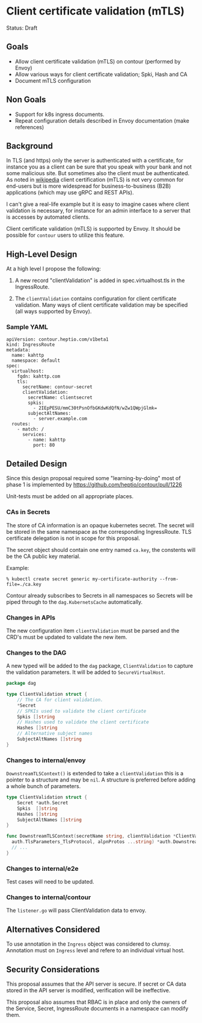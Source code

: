 # Client certificate validation (mTLS)

Status: Draft

## Goals

- Allow client certificate validation (mTLS) on contour (performed by Envoy)
- Allow various ways for client certificate validation; Spki, Hash and CA
- Document mTLS configuration

## Non Goals

- Support for k8s ingress documents.
- Repeat configuration details described in Envoy documentation (make references)

## Background

In TLS (and https) only the server is authenticated with a
certificate, for instance you as a client can be sure that you speak
with your bank and not some malicious site. But sometimes also the client
must be authenticated. As noted in
[wikipedia](https://en.wikipedia.org/wiki/Mutual_authentication)
client certification (mTLS) is not very common for end-users but is
more widespread for business-to-business (B2B) applications (which
may use gRPC and REST APIs).

I can't give a real-life example but it is easy to imagine cases where
client validation is necessary, for instance for an admin interface to
a server that is accesses by automated clients.

Client certificate validation (mTLS) is supported by Envoy. It should
be possible for `contour` users to utilize this feature.


## High-Level Design

At a high level I propose the following:

1. A new record "clientValidation" is added in spec.virtualhost.tls
   in the IngressRoute.

2. The `clientValidation` contains configuration for client
   certificate validation. Many ways of client certificate validation
   may be specified (all ways supported by Envoy).


### Sample YAML

```
apiVersion: contour.heptio.com/v1beta1
kind: IngressRoute
metadata:
  name: kahttp
  namespace: default
spec:
  virtualhost:
    fqdn: kahttp.com
    tls:
      secretName: contour-secret
      clientValidation:
        secretName: clientsecret
        spkis:
          - 2IEpPESU/mmC30tPsnOfbGKdwKdQfN/wZw1QWpjGlmk=
        subjectAltNames:
          - server.example.com
  routes:
    - match: /
      services:
        - name: kahttp
          port: 80
```


## Detailed Design

Since this design proposal required some "learning-by-doing" most of
phase 1 is implemented by https://github.com/heptio/contour/pull/1226

Unit-tests must be added on all appropriate places.


### CAs in Secrets


The store of CA information is an opaque kubernetes secret.
The secret will be stored in the same namespace as the corresponding IngressRoute.
TLS certificate delegation is not in scope for this proposal.

The secret object should contain one entry named `ca.key`, the constents will be the CA public key material.

Example:
```
% kubectl create secret generic my-certificate-authority --from-file=./ca.key
```

Contour already subscribes to Secrets in all namespaces so Secrets will be piped through to the `dag.KubernetsCache` automatically.


### Changes in APIs

The new configuration item `clientValidation` must be parsed and the
CRD's must be updated to validate the new item.


### Changes to the DAG

A new typed will be added to the `dag` package, `ClientValidation`
to capture the validation parameters. It will be added to `SecureVirtualHost`.

```go
package dag

type ClientValidation struct {
	// The CA for client validation.
	*Secret
	// SPKIs used to validate the client certificate
	Spkis []string
	// Hashes used to validate the client certificate
	Hashes []string
	// Alternative subject names
	SubjectAltNames []string
}
```

### Changes to internal/envoy

`DownstreamTLSContext()` is extended to take a `clientValidation` this
is a pointer to a structure and may be `nil`. A structure is preferred
before adding a whole bunch of parameters.

```go
type ClientValidation struct {
	Secret *auth.Secret
	Spkis  []string
	Hashes []string
	SubjectAltNames []string
}

func DownstreamTLSContext(secretName string, clientValidation *ClientValidation, tlsMinProtoVersion
  auth.TlsParameters_TlsProtocol, alpnProtos ...string) *auth.DownstreamTlsContext {
  // ...
}
```


### Changes to internal/e2e

Test cases will need to be updated.

### Changes to internal/contour

The `listener.go` will pass ClientValidation data to envoy.


## Alternatives Considered

To use annotation in the `Ingress` object was considered to
clumsy. Annotation must on `Ingress` level and refere to an individual
virtual host.


## Security Considerations

This proposal assumes that the API server is secure.  If secret or CA
data stored in the API server is modified, verification will be
ineffective.

This proposal also assumes that RBAC is in place and only the owners
of the Service, Secret, IngressRoute documents in a namespace can
modify them.



